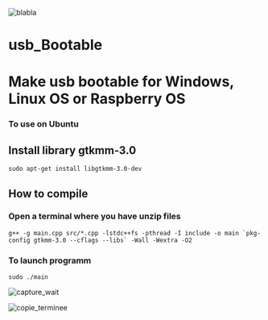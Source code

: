 ![blabla](https://user-images.githubusercontent.com/29018157/128608073-5bd0bbdf-a191-47aa-9a5e-a65d1e1a13dc.png)

# usb_Bootable
# Make usb bootable for Windows, Linux OS or Raspberry OS

### To use on Ubuntu


## Install library gtkmm-3.0
```
sudo apt-get install libgtkmm-3.0-dev
```

## How to compile
### Open a terminal where you have unzip files

```
g++ -g main.cpp src/*.cpp -lstdc++fs -pthread -I include -o main `pkg-config gtkmm-3.0 --cflags --libs` -Wall -Wextra -O2
```


### To launch programm
```
sudo ./main
```

![capture_wait](https://user-images.githubusercontent.com/29018157/128824495-9eb37701-2161-4af4-a73e-605e386910c2.png)

![copie_terminee](https://user-images.githubusercontent.com/29018157/128824573-018917eb-03aa-4547-bf1f-bed7e0b37cfa.png)
